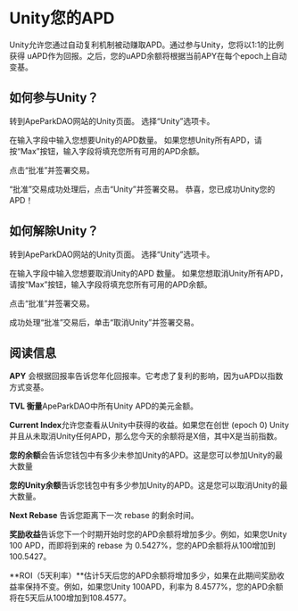 # Unity您的APD

Unity允许您通过自动复利机制被动赚取APD。通过参与Unity，您将以1:1的比例获得 uAPD作为回报。之后，您的uAPD余额将根据当前APY在每个epoch上自动变基。

## 如何**参与Unity？**

转到ApeParkDAO网站的Unity页面。 选择“Unity”选项卡。

在输入字段中输入您想要Unity的APD数量。 如果您想Unity所有APD，请按“Max”按钮，输入字段将填充您所有可用的APD余额。

点击“批准”并签署交易。

“批准”交易成功处理后，点击“Unity”并签署交易。 恭喜，您已成功Unity您的 APD！

## 如何**解除Unity？**

转到ApeParkDAO网站的Unity页面。 选择“Unity”选项卡。

在输入字段中输入您想要取消Unity的APD 数量。 如果您想取消Unity所有APD，请按“Max”按钮，输入字段将填充您所有可用的APD余额。

点击“批准”并签署交易。

成功处理“批准”交易后，单击“取消Unity”并签署交易。

## 阅读**信息**

**APY** 会根据回报率告诉您年化回报率。它考虑了复利的影响，因为uAPD以指数方式变基。

**TVL 衡量**ApeParkDAO中所有Unity APD的美元金额。

**Current Index**允许您查看从Unity中获得的收益。如果您在创世 (epoch 0) Unity并且从未取消Unity任何APD，那么您今天的余额将是X倍，其中X是当前指数。

**您的余额**会告诉您钱包中有多少未参加Unity的APD。这是您可以参加Unity的最大数量

**您的Unity余额**告诉您钱包中有多少参加Unity的APD。这是您可以取消Unity的最大数量。

**Next Rebase** 告诉您距离下一次 rebase 的剩余时间。

**奖励收益**告诉您下一个时期开始时您的APD余额将增加多少。例如，如果您Unity 100 APD，而即将到来的 rebase 为 0.5427%，您的APD余额将从100增加到100.5427。

**ROI（5天利率）**估计5天后您的APD余额将增加多少，如果在此期间奖励收益率保持不变。例如，如果您Unity 100APD，利率为 8.4577%，您的APD余额将在5天后从100增加到108.4577。
